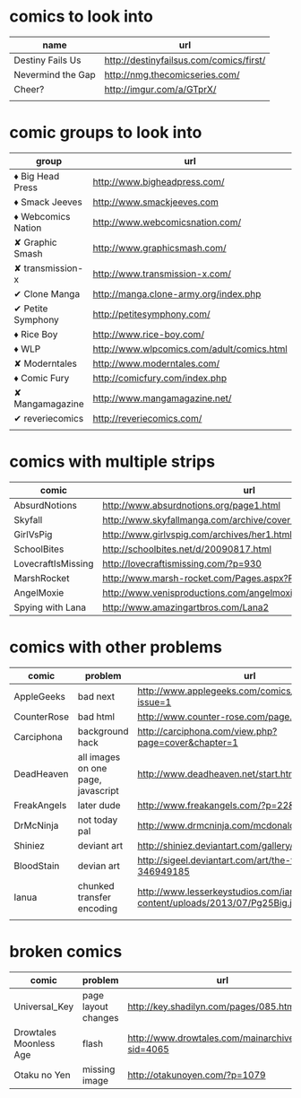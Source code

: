 # comics to look into

|        name       |                    url                    |
| ----------------- | ----------------------------------------- |
| Destiny Fails Us  | <http://destinyfailsus.com/comics/first/> |
| Nevermind the Gap | <http://nmg.thecomicseries.com/>          |
| Cheer?            | <http://imgur.com/a/GTprX/>               |
|                   |                                           |



# comic groups to look into

|       group        |                     url                      |
| ------------------ | -------------------------------------------- |
| ♦ Big Head Press   | <http://www.bigheadpress.com/>               |
| ♦ Smack Jeeves     | <http://www.smackjeeves.com>                 |
| ♦ Webcomics Nation | <http://www.webcomicsnation.com/>            |
| ✘ Graphic Smash    | <http://www.graphicsmash.com/>               |
| ✘ transmission-x   | <http://www.transmission-x.com/>             |
| ✔ Clone Manga      | <http://manga.clone-army.org/index.php>      |
| ✔ Petite Symphony  | <http://petitesymphony.com/>                 |
| ♦ Rice Boy         | <http://www.rice-boy.com/>                   |
| ♦ WLP              | <http://www.wlpcomics.com/adult/comics.html> |
| ✘ Moderntales      | <http://www.moderntales.com/>                |
| ♦ Comic Fury       | <http://comicfury.com/index.php>             |
| ✘ Mangamagazine    | <http://www.mangamagazine.net/>              |
| ✔ reveriecomics    | <http://reveriecomics.com/>                  |
|                    |                                              |


# comics with multiple strips

|       comic        |                                url                                 |
|--------------------|--------------------------------------------------------------------|
| AbsurdNotions      | <http://www.absurdnotions.org/page1.html>                          |
| Skyfall            | <http://www.skyfallmanga.com/archive/cover-1.php>                  |
| GirlVsPig          | <http://www.girlvspig.com/archives/her1.html>                      |
| SchoolBites        | <http://schoolbites.net/d/20090817.html>                           |
| LovecraftIsMissing | <http://lovecraftismissing.com/?p=930>                             |
| MarshRocket        | <http://www.marsh-rocket.com/Pages.aspx?Pg_ID=0>                   |
| AngelMoxie         | <http://www.venisproductions.com/angelmoxie/archives/0/0/001.html> |
| Spying with Lana   | <http://www.amazingartbros.com/Lana2>                              |

# comics with other problems

|    comic    |              problem               |                                      url                                       |
| ----------- | ---------------------------------- | ------------------------------------------------------------------------------ |
| AppleGeeks  | bad next                           | <http://www.applegeeks.com/comics/viewcomic.php?issue=1>                       |
| CounterRose | bad html                           | <http://www.counter-rose.com/page.php?p=1>                                     |
| Carciphona  | background hack                    | <http://carciphona.com/view.php?page=cover&chapter=1>                          |
| DeadHeaven  | all images on one page, javascript | <http://www.deadheaven.net/start.html>                                         |
| FreakAngels | later dude                         | <http://www.freakangels.com/?p=22&page=1>                                      |
| DrMcNinja   | not today pal                      | <http://www.drmcninja.com/mcdonalds.html>                                      |
| Shiniez     | deviant art                        | <http://shiniez.deviantart.com/gallery/35675685>                               |
| BloodStain  | devian art                         | <http://sigeel.deviantart.com/art/the-title-is-out-346949185>                  |
| Ianua       | chunked transfer encoding          | <http://www.lesserkeystudios.com/ianua/wp-content/uploads/2013/07/Pg25Big.jpg> |
|             |                                    |                                                                                |

# broken comics

|         comic          |       problem       |                         url                         |
| ---------------------- | ------------------- | --------------------------------------------------- |
| Universal_Key          | page layout changes | <http://key.shadilyn.com/pages/085.html>            |
| Drowtales Moonless Age | flash               | <http://www.drowtales.com/mainarchive.php?sid=4065> |
| Otaku no Yen           | missing image       | <http://otakunoyen.com/?p=1079>                     |
